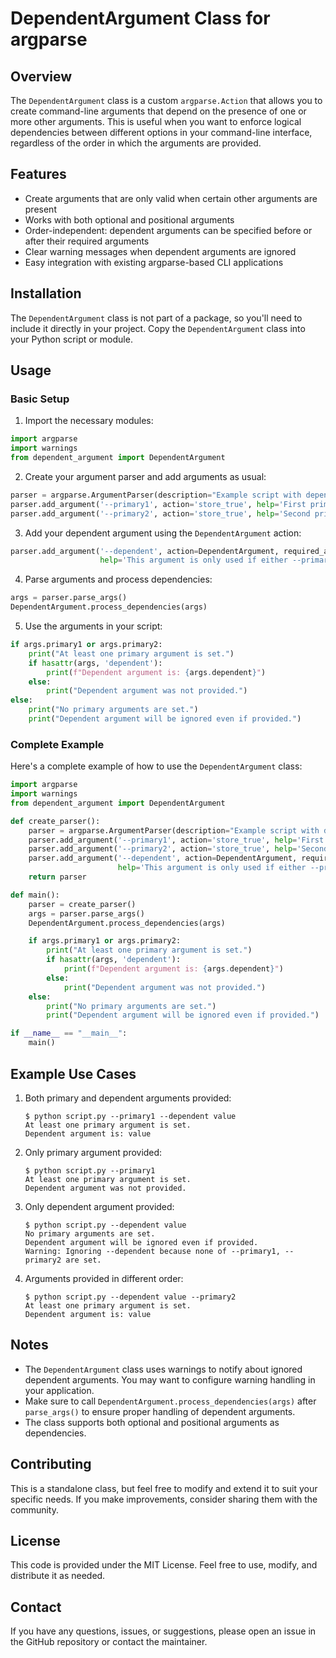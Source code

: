 # DependentArgument Class for argparse

## Overview

The `DependentArgument` class is a custom `argparse.Action` that allows you to create command-line arguments that depend on the presence of one or more other arguments. This is useful when you want to enforce logical dependencies between different options in your command-line interface, regardless of the order in which the arguments are provided.

## Features

- Create arguments that are only valid when certain other arguments are present
- Works with both optional and positional arguments
- Order-independent: dependent arguments can be specified before or after their required arguments
- Clear warning messages when dependent arguments are ignored
- Easy integration with existing argparse-based CLI applications

## Installation

The `DependentArgument` class is not part of a package, so you'll need to include it directly in your project. Copy the `DependentArgument` class into your Python script or module.

## Usage

### Basic Setup

1. Import the necessary modules:

```python
import argparse
import warnings
from dependent_argument import DependentArgument
```

2. Create your argument parser and add arguments as usual:

```python
parser = argparse.ArgumentParser(description="Example script with dependent arguments.")
parser.add_argument('--primary1', action='store_true', help='First primary argument')
parser.add_argument('--primary2', action='store_true', help='Second primary argument')
```

3. Add your dependent argument using the `DependentArgument` action:

```python
parser.add_argument('--dependent', action=DependentArgument, required_args=['primary1', 'primary2'], 
                    help='This argument is only used if either --primary1 or --primary2 is set')
```

4. Parse arguments and process dependencies:

```python
args = parser.parse_args()
DependentArgument.process_dependencies(args)
```

5. Use the arguments in your script:

```python
if args.primary1 or args.primary2:
    print("At least one primary argument is set.")
    if hasattr(args, 'dependent'):
        print(f"Dependent argument is: {args.dependent}")
    else:
        print("Dependent argument was not provided.")
else:
    print("No primary arguments are set.")
    print("Dependent argument will be ignored even if provided.")
```

### Complete Example

Here's a complete example of how to use the `DependentArgument` class:

```python
import argparse
import warnings
from dependent_argument import DependentArgument

def create_parser():
    parser = argparse.ArgumentParser(description="Example script with dependent arguments.")
    parser.add_argument('--primary1', action='store_true', help='First primary argument')
    parser.add_argument('--primary2', action='store_true', help='Second primary argument')
    parser.add_argument('--dependent', action=DependentArgument, required_args=['primary1', 'primary2'], 
                        help='This argument is only used if either --primary1 or --primary2 is set')
    return parser

def main():
    parser = create_parser()
    args = parser.parse_args()
    DependentArgument.process_dependencies(args)

    if args.primary1 or args.primary2:
        print("At least one primary argument is set.")
        if hasattr(args, 'dependent'):
            print(f"Dependent argument is: {args.dependent}")
        else:
            print("Dependent argument was not provided.")
    else:
        print("No primary arguments are set.")
        print("Dependent argument will be ignored even if provided.")

if __name__ == "__main__":
    main()
```

## Example Use Cases

1. Both primary and dependent arguments provided:
   ```
   $ python script.py --primary1 --dependent value
   At least one primary argument is set.
   Dependent argument is: value
   ```

2. Only primary argument provided:
   ```
   $ python script.py --primary1
   At least one primary argument is set.
   Dependent argument was not provided.
   ```

3. Only dependent argument provided:
   ```
   $ python script.py --dependent value
   No primary arguments are set.
   Dependent argument will be ignored even if provided.
   Warning: Ignoring --dependent because none of --primary1, --primary2 are set.
   ```

4. Arguments provided in different order:
   ```
   $ python script.py --dependent value --primary2
   At least one primary argument is set.
   Dependent argument is: value
   ```

## Notes

- The `DependentArgument` class uses warnings to notify about ignored dependent arguments. You may want to configure warning handling in your application.
- Make sure to call `DependentArgument.process_dependencies(args)` after `parse_args()` to ensure proper handling of dependent arguments.
- The class supports both optional and positional arguments as dependencies.

## Contributing

This is a standalone class, but feel free to modify and extend it to suit your specific needs. If you make improvements, consider sharing them with the community.

## License

This code is provided under the MIT License. Feel free to use, modify, and distribute it as needed.

## Contact

If you have any questions, issues, or suggestions, please open an issue in the GitHub repository or contact the maintainer.
